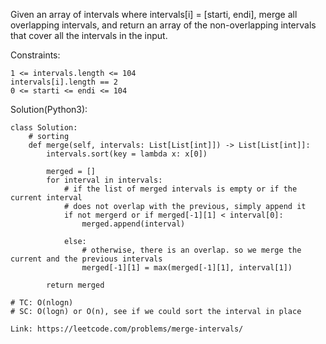 Given an array of intervals where intervals[i] = [starti, endi], merge all overlapping intervals, 
and return an array of the non-overlapping intervals that cover all the intervals in the input.

Constraints:
```
1 <= intervals.length <= 104
intervals[i].length == 2
0 <= starti <= endi <= 104
```
Solution(Python3):
```
class Solution:
    # sorting
    def merge(self, intervals: List[List[int]]) -> List[List[int]]:
        intervals.sort(key = lambda x: x[0])
        
        merged = []
        for interval in intervals:
            # if the list of merged intervals is empty or if the current interval
            # does not overlap with the previous, simply append it
            if not mergerd or if merged[-1][1] < interval[0]:
                merged.append(interval)
                
            else:
                # otherwise, there is an overlap. so we merge the current and the previous intervals
                merged[-1][1] = max(merged[-1][1], interval[1])
                
        return merged
        
# TC: O(nlogn)
# SC: O(logn) or O(n), see if we could sort the interval in place

```
```
Link: https://leetcode.com/problems/merge-intervals/
```

